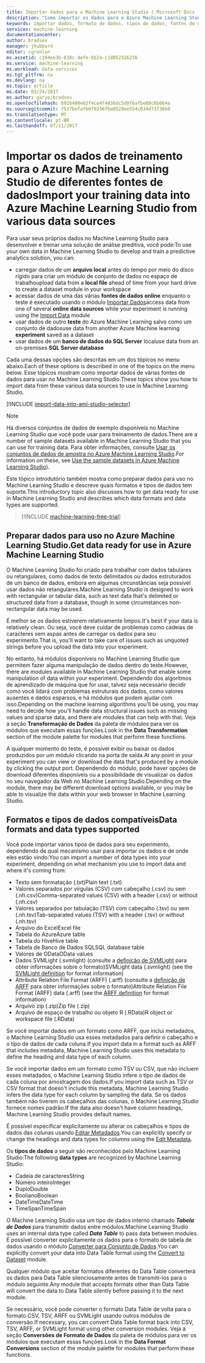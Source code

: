 ```yaml
---
title: Importar dados para o Machine Learning Studio | Microsoft Docs
description: "Como importar os dados para o Azure Machine Learning Studio de diferentes fontes de dados. Saiba quais tipos e formatos de dados têm suporte."
keywords: importar dados, formato de dados, tipos de dados, fontes de dados, dados de treinamento
services: machine-learning
documentationcenter: 
author: bradsev
manager: jhubbard
editor: cgronlun
ms.assetid: c194ee3b-838c-4efe-bb2a-c1d052326216
ms.service: machine-learning
ms.workload: data-services
ms.tgt_pltfrm: na
ms.devlang: na
ms.topic: article
ms.date: 03/24/2017
ms.author: garye;bradsev
ms.openlocfilehash: b92b480e62f4ce4f4836dc5d0f6afbe80c6b664a
ms.sourcegitcommit: f537befafb079256fba0529ee554c034d73f36b0
ms.translationtype: MT
ms.contentlocale: pt-BR
ms.lasthandoff: 07/11/2017
---
```

# <a name="import-your-training-data-into-azure-machine-learning-studio-from-various-data-sources"></a><span data-ttu-id="f903b-105">Importar os dados de treinamento para o Azure Machine Learning Studio de diferentes fontes de dados</span><span class="sxs-lookup"><span data-stu-id="f903b-105">Import your training data into Azure Machine Learning Studio from various data sources</span></span>
<span data-ttu-id="f903b-106">Para usar seus próprios dados no Machine Learning Studio para desenvolver e treinar uma solução de análise preditiva, você pode:</span><span class="sxs-lookup"><span data-stu-id="f903b-106">To use your own data in Machine Learning Studio to develop and train a predictive analytics solution, you can:</span></span> 

* <span data-ttu-id="f903b-107">carregar dados de um **arquivo local** antes do tempo por meio do disco rígido para criar um módulo de conjunto de dados no espaço de trabalho</span><span class="sxs-lookup"><span data-stu-id="f903b-107">upload data from a **local file** ahead of time from your hard drive to create a dataset module in your workspace</span></span>
* <span data-ttu-id="f903b-108">acessar dados de uma das várias **fontes de dados online** enquanto o teste é executado usando o módulo [Importar Dados][import-data]</span><span class="sxs-lookup"><span data-stu-id="f903b-108">access data from one of several **online data sources** while your experiment is running using the [Import Data][import-data] module</span></span> 
* <span data-ttu-id="f903b-109">usar dados de outro **teste** do Azure Machine Learning salvo como um conjunto de dados</span><span class="sxs-lookup"><span data-stu-id="f903b-109">use data from another Azure Machine learning **experiment** saved as a dataset</span></span>
* <span data-ttu-id="f903b-110">usar dados de um **banco de dados do SQL Server** local</span><span class="sxs-lookup"><span data-stu-id="f903b-110">use data from an on-premises **SQL Server database**</span></span>

<span data-ttu-id="f903b-111">Cada uma dessas opções são descritas em um dos tópicos no menu abaixo.</span><span class="sxs-lookup"><span data-stu-id="f903b-111">Each of these options is described in one of the topics on the menu below.</span></span> <span data-ttu-id="f903b-112">Esse tópicos mostram como importar dados de várias fontes de dados para usar no Machine Learning Studio.</span><span class="sxs-lookup"><span data-stu-id="f903b-112">These topics show you how to import data from these various data sources to use in Machine Learning Studio.</span></span> 

[!INCLUDE [import-data-into-aml-studio-selector](../../includes/machine-learning-import-data-into-aml-studio.md)]

> [!NOTE]
> <span data-ttu-id="f903b-113">Há diversos conjuntos de dados de exemplo disponíveis no Machine Learning Studio que você pode usar para treinamento de dados.</span><span class="sxs-lookup"><span data-stu-id="f903b-113">There are a number of sample datasets available in Machine Learning Studio that you can use for training data.</span></span> <span data-ttu-id="f903b-114">Para obter informações, consulte [Usar os conjuntos de dados de amostra no Azure Machine Learning Studio](machine-learning-use-sample-datasets.md).</span><span class="sxs-lookup"><span data-stu-id="f903b-114">For information on these, see [Use the sample datasets in Azure Machine Learning Studio](machine-learning-use-sample-datasets.md)).</span></span>
> 
> 

<span data-ttu-id="f903b-115">Este tópico introdutório também mostra como preparar dados para uso no Machine Learning Studio e descreve quais formatos e tipos de dados tem suporte.</span><span class="sxs-lookup"><span data-stu-id="f903b-115">This introductory topic also discusses how to get data ready for use in Machine Learning Studio and describes which data formats and data types are supported.</span></span> 

> [!INCLUDE [machine-learning-free-trial](../../includes/machine-learning-free-trial.md)]
> 
> 

## <a name="get-data-ready-for-use-in-azure-machine-learning-studio"></a><span data-ttu-id="f903b-116">Preparar dados para uso no Azure Machine Learning Studio.</span><span class="sxs-lookup"><span data-stu-id="f903b-116">Get data ready for use in Azure Machine Learning Studio</span></span>
<span data-ttu-id="f903b-117">O Machine Learning Studio foi criado para trabalhar com dados tabulares ou retangulares, como dados de texto delimitados ou dados estruturados de um banco de dados, embora em algumas circunstâncias seja possível usar dados não retangulares.</span><span class="sxs-lookup"><span data-stu-id="f903b-117">Machine Learning Studio is designed to work with rectangular or tabular data, such as text data that's delimited or structured data from a database, though in some circumstances non-rectangular data may be used.</span></span>

<span data-ttu-id="f903b-118">É melhor se os dados estiverem relativamente limpos.</span><span class="sxs-lookup"><span data-stu-id="f903b-118">It's best if your data is relatively clean.</span></span> <span data-ttu-id="f903b-119">Ou seja, você deve cuidar de problemas como cadeias de caracteres sem aspas antes de carregar os dados para seu experimento.</span><span class="sxs-lookup"><span data-stu-id="f903b-119">That is, you'll want to take care of issues such as unquoted strings before you upload the data into your experiment.</span></span>

<span data-ttu-id="f903b-120">No entanto, há módulos disponíveis no Machine Learning Studio que permitem fazer alguma manipulação de dados dentro do teste.</span><span class="sxs-lookup"><span data-stu-id="f903b-120">However, there are modules available in Machine Learning Studio that enable some manipulation of data within your experiment.</span></span> <span data-ttu-id="f903b-121">Dependendo dos algoritmos de aprendizado de máquina que for usar, talvez seja necessário decidir como você lidará com problemas estruturais dos dados, como valores ausentes e dados esparsos, e há módulos que podem ajudar com isso.</span><span class="sxs-lookup"><span data-stu-id="f903b-121">Depending on the machine learning algorithms you'll be using, you may need to decide how you'll handle data structural issues such as missing values and sparse data, and there are modules that can help with that.</span></span> <span data-ttu-id="f903b-122">Veja a seção **Transformação de Dados** da paleta de módulos para ver os módulos que executam essas funções.</span><span class="sxs-lookup"><span data-stu-id="f903b-122">Look in the **Data Transformation** section of the module palette for modules that perform these functions.</span></span>

<span data-ttu-id="f903b-123">A qualquer momento do teste, é possível exibir ou baixar os dados produzidos por um módulo clicando na porta de saída.</span><span class="sxs-lookup"><span data-stu-id="f903b-123">At any point in your experiment you can view or download the data that's produced by a module by clicking the output port.</span></span> <span data-ttu-id="f903b-124">Dependendo do módulo, pode haver opções de download diferentes disponíveis ou a possibilidade de visualizar os dados no seu navegador da Web no Machine Learning Studio.</span><span class="sxs-lookup"><span data-stu-id="f903b-124">Depending on the module, there may be different download options available, or you may be able to visualize the data within your web browser in Machine Learning Studio.</span></span>

## <a name="data-formats-and-data-types-supported"></a><span data-ttu-id="f903b-125">Formatos e tipos de dados compatíveis</span><span class="sxs-lookup"><span data-stu-id="f903b-125">Data formats and data types supported</span></span>
<span data-ttu-id="f903b-126">Você pode importar vários tipos de dados para seu experimento, dependendo de qual mecanismo usar para importar os dados e de onde eles estão vindo:</span><span class="sxs-lookup"><span data-stu-id="f903b-126">You can import a number of data types into your experiment, depending on what mechanism you use to import data and where it's coming from:</span></span>

* <span data-ttu-id="f903b-127">Texto sem formatação (.txt)</span><span class="sxs-lookup"><span data-stu-id="f903b-127">Plain text (.txt)</span></span>
* <span data-ttu-id="f903b-128">Valores separados por vírgulas (CSV) com cabeçalho (.csv) ou sem (.nh.csv)</span><span class="sxs-lookup"><span data-stu-id="f903b-128">Comma-separated values (CSV) with a header (.csv) or without (.nh.csv)</span></span>
* <span data-ttu-id="f903b-129">Valores separados por tabulação (TSV) com cabeçalho (.tsv) ou sem (.nh.tsv)</span><span class="sxs-lookup"><span data-stu-id="f903b-129">Tab-separated values (TSV) with a header (.tsv) or without (.nh.tsv)</span></span>
* <span data-ttu-id="f903b-130">Arquivo do Excel</span><span class="sxs-lookup"><span data-stu-id="f903b-130">Excel file</span></span>
* <span data-ttu-id="f903b-131">Tabela do Azure</span><span class="sxs-lookup"><span data-stu-id="f903b-131">Azure table</span></span>
* <span data-ttu-id="f903b-132">Tabela do Hive</span><span class="sxs-lookup"><span data-stu-id="f903b-132">Hive table</span></span>
* <span data-ttu-id="f903b-133">Tabela de Banco de Dados SQL</span><span class="sxs-lookup"><span data-stu-id="f903b-133">SQL database table</span></span>
* <span data-ttu-id="f903b-134">Valores de OData</span><span class="sxs-lookup"><span data-stu-id="f903b-134">OData values</span></span>
* <span data-ttu-id="f903b-135">Dados SVMLight (.svmlight) (consulte a [definição de SVMLight](http://svmlight.joachims.org/) para obter informações sobre o formato)</span><span class="sxs-lookup"><span data-stu-id="f903b-135">SVMLight data (.svmlight) (see the [SVMLight definition](http://svmlight.joachims.org/) for format information)</span></span>
* <span data-ttu-id="f903b-136">Attribute Relation File Format (ARFF) (.arff) (consulte a [definição de ARFF](http://weka.wikispaces.com/ARFF) para obter informações sobre o formato)</span><span class="sxs-lookup"><span data-stu-id="f903b-136">Attribute Relation File Format (ARFF) data (.arff) (see the [ARFF definition](http://weka.wikispaces.com/ARFF) for format information)</span></span>
* <span data-ttu-id="f903b-137">Arquivo zip (.zip)</span><span class="sxs-lookup"><span data-stu-id="f903b-137">Zip file (.zip)</span></span>
* <span data-ttu-id="f903b-138">Arquivo de espaço de trabalho ou objeto R (.RData)</span><span class="sxs-lookup"><span data-stu-id="f903b-138">R object or workspace file (.RData)</span></span>

<span data-ttu-id="f903b-139">Se você importar dados em um formato como ARFF, que inclui metadados, o Machine Learning Studio usa esses metadados para definir o cabeçalho e o tipo de dados de cada coluna.</span><span class="sxs-lookup"><span data-stu-id="f903b-139">If you import data in a format such as ARFF that includes metadata, Machine Learning Studio uses this metadata to define the heading and data type of each column.</span></span>

<span data-ttu-id="f903b-140">Se você importar dados em um formato como TSV ou CSV, que não incluem esses metadados, o Machine Learning Studio infere o tipo de dados de cada coluna por amostragem dos dados.</span><span class="sxs-lookup"><span data-stu-id="f903b-140">If you import data such as TSV or CSV format that doesn't include this metadata, Machine Learning Studio infers the data type for each column by sampling the data.</span></span> <span data-ttu-id="f903b-141">Se os dados também não tiverem os cabeçalhos das colunas, o Machine Learning Studio fornece nomes padrão.</span><span class="sxs-lookup"><span data-stu-id="f903b-141">If the data also doesn't have column headings, Machine Learning Studio provides default names.</span></span>

<span data-ttu-id="f903b-142">É possível especificar explicitamente ou alterar os cabeçalhos e tipos de dados das colunas usando [Editar Metadados][edit-metadata].</span><span class="sxs-lookup"><span data-stu-id="f903b-142">You can explicitly specify or change the headings and data types for columns using the [Edit Metadata][edit-metadata].</span></span>

<span data-ttu-id="f903b-143">Os **tipos de dados** a seguir são reconhecidos pelo Machine Learning Studio:</span><span class="sxs-lookup"><span data-stu-id="f903b-143">The following **data types** are recognized by Machine Learning Studio:</span></span>

* <span data-ttu-id="f903b-144">Cadeia de caracteres</span><span class="sxs-lookup"><span data-stu-id="f903b-144">String</span></span>
* <span data-ttu-id="f903b-145">Número inteiro</span><span class="sxs-lookup"><span data-stu-id="f903b-145">Integer</span></span>
* <span data-ttu-id="f903b-146">Duplo</span><span class="sxs-lookup"><span data-stu-id="f903b-146">Double</span></span>
* <span data-ttu-id="f903b-147">Booliano</span><span class="sxs-lookup"><span data-stu-id="f903b-147">Boolean</span></span>
* <span data-ttu-id="f903b-148">DateTime</span><span class="sxs-lookup"><span data-stu-id="f903b-148">DateTime</span></span>
* <span data-ttu-id="f903b-149">TimeSpan</span><span class="sxs-lookup"><span data-stu-id="f903b-149">TimeSpan</span></span>

<span data-ttu-id="f903b-150">O Machine Learning Studio usa um tipo de dados interno chamado ***Tabela de Dados*** para transmitir dados entre módulos.</span><span class="sxs-lookup"><span data-stu-id="f903b-150">Machine Learning Studio uses an internal data type called ***Data Table*** to pass data between modules.</span></span> <span data-ttu-id="f903b-151">É possível converter explicitamente os dados para o formato de tabela de dados usando o módulo [Converter para Conjunto de Dados][convert-to-dataset].</span><span class="sxs-lookup"><span data-stu-id="f903b-151">You can explicitly convert your data into Data Table format using the [Convert to Dataset][convert-to-dataset] module.</span></span>

<span data-ttu-id="f903b-152">Qualquer módulo que aceitar formatos diferentes do Data Table converterá os dados para Data Table silenciosamente antes de transmiti-los para o módulo seguinte.</span><span class="sxs-lookup"><span data-stu-id="f903b-152">Any module that accepts formats other than Data Table will convert the data to Data Table silently before passing it to the next module.</span></span>

<span data-ttu-id="f903b-153">Se necessário, você pode converter o formato Data Table de volta para o formato CSV, TSV, ARFF ou SVMLight usando outros módulos de conversão.</span><span class="sxs-lookup"><span data-stu-id="f903b-153">If necessary, you can convert Data Table format back into CSV, TSV, ARFF, or SVMLight format using other conversion modules.</span></span>
<span data-ttu-id="f903b-154">Veja a seção **Conversões de Formato de Dados** da paleta de módulos para ver os módulos que executam essas funções.</span><span class="sxs-lookup"><span data-stu-id="f903b-154">Look in the **Data Format Conversions** section of the module palette for modules that perform these functions.</span></span>

<!-- Module References -->
[convert-to-dataset]: https://msdn.microsoft.com/library/azure/72bf58e0-fc87-4bb1-9704-f1805003b975/
[edit-metadata]: https://msdn.microsoft.com/library/azure/370b6676-c11c-486f-bf73-35349f842a66/
[import-data]: https://msdn.microsoft.com/library/azure/4e1b0fe6-aded-4b3f-a36f-39b8862b9004/
